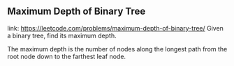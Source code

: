## Maximum Depth of Binary Tree 
link: <https://leetcode.com/problems/maximum-depth-of-binary-tree/>
Given a binary tree, find its maximum depth.

The maximum depth is the number of nodes along the longest path from the root node down to the farthest leaf node.
